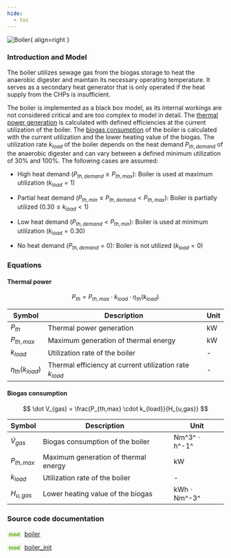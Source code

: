 ```yaml
---
hide:
  - toc
---
```


![Boiler](../../../assets/icons/bsm2python/boiler.svg){ align=right }

### Introduction and Model

The boiler utilizes sewage gas from the biogas storage to heat the anaerobic digester and maintain its necessary operating temperature. It serves as a secondary heat generator that is only operated if the heat supply from the CHPs is insufficient.

The boiler is implemented as a black box model, as its internal workings are not considered critical and are too complex to model in detail. The [thermal power generation](#thermal-power) is calculated with defined efficiencies at the current utilization of the boiler. The [biogas consumption](#biogas-consumption) of the boiler is calculated with the current utilization and the lower heating value of the biogas. The utilization rate $k_{load}$ of the boiler depends on the heat demand $P_{th,demand}$ of the anaerobic digester and can vary between a defined minimum utilization of 30% and 100%. The following cases are assumed:

- High heat demand ($P_{th,demand} \ge P_{th,max}$): Boiler is used at maximum utilization ($k_{load} = 1$)

- Partial heat demand ($P_{th,min} \le P_{th,demand} \lt P_{th,max}$): Boiler is partially utilized ($0.30 \le k_{load} \lt 1$)

- Low heat demand ($P_{th,demand} \lt P_{th,min}$): Boiler is used at minimum utilization ($k_{load} = 0.30$)

- No heat demand ($P_{th,demand} = 0$): Boiler is not utilized ($k_{load} = 0$)


### Equations

#### Thermal power

$$
P_{th} = P_{th,max} \cdot k_{load} \cdot \eta_{th}(k_{load})
$$

| Symbol | Description | Unit |
| ------ | ----------- | ---- |
| $P_{th}$ | Thermal power generation | kW |
| $P_{th,max}$ | Maximum generation of thermal energy | kW |
| $k_{load}$ | Utilization rate of the boiler | - |
| $\eta_{th}(k_{load})$ | Thermal efficiency at current utilization rate $k_{load}$ | - |


#### Biogas consumption

$$
\dot V_{gas} = \frac{P_{th,max} \cdot k_{load}}{H_{u,gas}}
$$

| Symbol | Description | Unit |
| ------ | ----------- | ---- |
| $\dot V_{gas}$ | Biogas consumption of the boiler | Nm^3^ $\cdot$ h^-1^ |
| $P_{th,max}$ | Maximum generation of thermal energy | kW |
| $k_{load}$ | Utilization rate of the boiler | - |
| $H_{u,gas}$ | Lower heating value of the biogas | kWh $\cdot$ Nm^-3^ |


### Source code documentation

<span style=
  "color: #5cad0f;
  font-weight: bold;
  font-size: .85em;
  background-color: #5cad0f1a;
  padding: 0 .3em;
  border-radius: .1rem;
  margin-right: 0.2rem;">
mod</span> [boiler](/reference/bsm2_python/energy_management/boiler)

<span style=
  "color: #5cad0f;
  font-weight: bold;
  font-size: .85em;
  background-color: #5cad0f1a;
  padding: 0 .3em;
  border-radius: .1rem;
  margin-right: 0.2rem;">
mod</span> [boiler_init](/reference/bsm2_python/energy_management/init/boiler_init)
